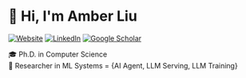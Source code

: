 # 👋 Hi, I'm Amber Liu

[![Website](https://img.shields.io/badge/Website-amberljc.github.io-000?style=flat&logo=Google-Chrome&logoColor=white)](https://amberljc.github.io/)
[![LinkedIn](https://img.shields.io/badge/LinkedIn-AmberLiu-blue?style=flat&logo=LinkedIn)]([https://www.linkedin.com/in/amberliu-cs/](https://www.linkedin.com/in/jiachen-amber-liu-872506169/))
[![Google Scholar](https://img.shields.io/badge/Scholar-Amber_Liu-4A90E2?style=flat&logo=Google-Scholar)]([https://scholar.google.com/citations?user=XXXXX](https://scholar.google.com/citations?user=-kQZFScAAAAJ&hl=en))

🎓 Ph.D. in Computer Science  
🧠 Researcher in ML Systems = {AI Agent, LLM Serving, LLM Training}

 
